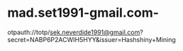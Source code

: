 # mad.set1991-gmail.com-
otpauth://totp/sek.neverdide1991@gmail.com?secret=NABP6P2ACWIH5HYY&amp;issuer=Hashshiny+Mining
